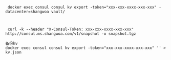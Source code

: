	 docker exec consul consul kv export -token="xxx-xxx-xxxx-xxx-xxx" -datacenter=shangwoa vault/



	 curl -k --header "X-Consul-Token: xxx-xxx-xxxx-xxx-xxx" http://consul.ms.shangwoa.com/v1/snapshot -o snapshot.tgz



```
备份kv
docker exec consul consul kv export -token="xxx-xxx-xxxx-xxx-xxx" '' > kv.json
```

